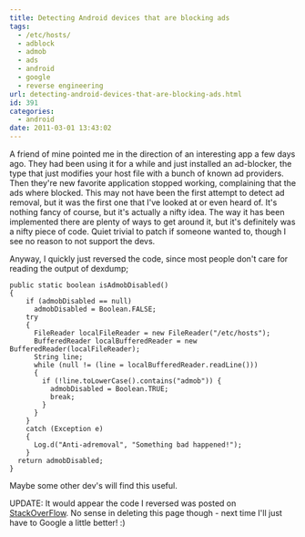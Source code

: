 ```yaml
---
title: Detecting Android devices that are blocking ads
tags:
  - /etc/hosts/
  - adblock
  - admob
  - ads
  - android
  - google
  - reverse engineering
url: detecting-android-devices-that-are-blocking-ads.html
id: 391
categories:
  - android
date: 2011-03-01 13:43:02
---
```


A friend of mine pointed me in the direction of an interesting app a few days ago. They had been using it for a while and just installed an ad-blocker, the type that just modifies your host file with a bunch of known ad providers. Then they're new favorite application stopped working, complaining that the ads where blocked. This may not have been the first attempt to detect ad removal, but it was the first one that I've looked at or even heard of. It's nothing fancy of course, but it's actually a nifty idea. The way it has been implemented there are plenty of ways to get around it, but it's definitely was a nifty piece of code. Quiet trivial to patch if someone wanted to, though I see no reason to not support the devs.

Anyway, I quickly just reversed the code, since most people don't care for reading the output of dexdump;
```
public static boolean isAdmobDisabled()
{
    if (admobDisabled == null)
      admobDisabled = Boolean.FALSE;
    try
    {
      FileReader localFileReader = new FileReader("/etc/hosts");
      BufferedReader localBufferedReader = new BufferedReader(localFileReader);
      String line;
      while (null != (line = localBufferedReader.readLine()))
      {
        if (!line.toLowerCase().contains("admob")) {
          admobDisabled = Boolean.TRUE;
          break;
        }
      }
    }
    catch (Exception e)
    {
      Log.d("Anti-adremoval", "Something bad happened!");
    }
  return admobDisabled;
}
```
 Maybe some other dev's will find this useful.
 
 UPDATE: It would appear the code I reversed was posted on [StackOverFlow](http://stackoverflow.com/questions/3452907/how-to-prevent-ad-blocker-from-blocking-ads-on-an-app/3453031#3453031). No sense in deleting this page though - next time I'll just have to Google a little better! :)